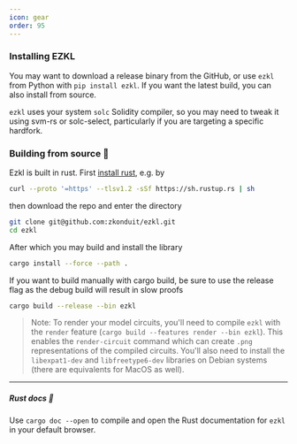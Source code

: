 ```yaml
---
icon: gear
order: 95
---
```


### Installing EZKL
You may want to download a release binary from the GitHub, or use `ezkl` from Python with `pip install ezkl`. If you want the latest build, you can also install from source. 

`ezkl` uses your system `solc` Solidity compiler, so you may need to tweak it using svm-rs or solc-select, particularly if you are targeting a specific hardfork.

### Building from source 🔨
Ezkl is built in rust. First [install rust](https://www.rust-lang.org/tools/install), e.g. by 
```bash
curl --proto '=https' --tlsv1.2 -sSf https://sh.rustup.rs | sh
```
then download the repo and enter the directory
```bash
git clone git@github.com:zkonduit/ezkl.git
cd ezkl
```
After which you may build and install the library
```bash
cargo install --force --path .
```

If you want to build manually with cargo build, be sure to use the release flag as the debug build will result in slow proofs
```bash
cargo build --release --bin ezkl
```
> Note: To render your model circuits, you'll need to compile `ezkl` with the `render` feature (`cargo build --features render --bin ezkl`). This enables the `render-circuit` command which can create `.png` representations of the compiled circuits. You'll also need to install the `libexpat1-dev` and `libfreetype6-dev` libraries on Debian systems (there are equivalents for MacOS as well).
---------
##### Rust docs 📖

Use `cargo doc --open` to compile and open the Rust documentation for `ezkl` in your default browser.
